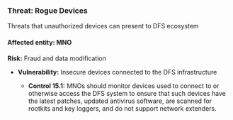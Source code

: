 ### Threat:  Rogue Devices
Threats that unauthorized devices can present to DFS ecosystem

 #### Affected entity: MNO
 
**Risk:**  Fraud and data modification

* **Vulnerability:** Insecure devices connected to the DFS infrastructure 

   * **Control 15.1:** MNOs should monitor devices used to connect to or otherwise access the DFS system to ensure that such devices have the latest patches, updated antivirus software, are scanned for rootkits and key loggers, and do not support network extenders. 